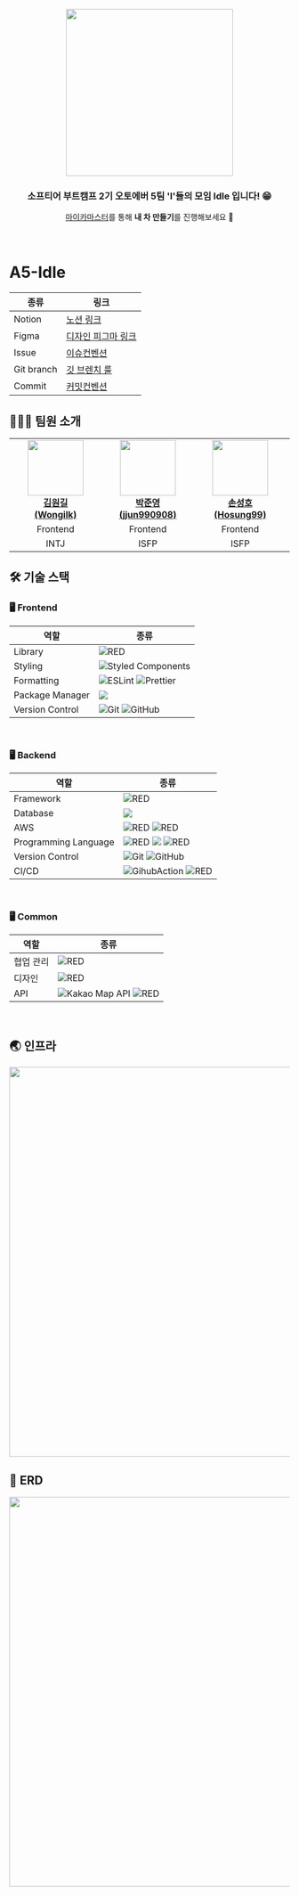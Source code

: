 
<p align="center">
      <a href="https://i-want-to-go-autoever.shop/" target="_blank">    
            <img src ="https://github.com/softeerbootcamp-2nd/A5-Idle/assets/97280492/9c1c72c5-3178-42d4-9ce1-c99cb58c062c" href="https://i-want-to-go-autoever.shop/" width=300px>
      </a>
</p>

<div align = "center">

<h3>소프티어 부트캠프 2기 오토에버 5팀 'I'들의 모임 Idle 입니다! 😁</h3>


[마이카마스터](https://i-want-to-go-autoever.shop/)를 통해 **내 차 만들기**를 진행해보세요 🚙 <br> <br> <br>

</div>


# A5-Idle

| 종류 | 링크 |
| --- | --- |
| Notion | [노션 링크](https://daffodil-moose-d1e.notion.site/A5-Idle-7c29e9aa89464b6d8bddebc1f3a1322f?pvs=4) |
| Figma | [디자인 피그마 링크](https://www.figma.com/file/CTbEDEVSKBzJzogV8OoW4d/Handoff_guidelines-(%EB%A7%88%EC%9D%B4%EC%B9%B4%EB%A7%88%EC%8A%A4%ED%84%B0)?type=design&node-id=1:6&mode=design&t=VZ05WB7OM2D3WIWI-1)|
| Issue |[이슈컨벤션](https://github.com/softeerbootcamp-2nd/A5-Idle/wiki/A5%E2%80%90Idle-%EA%B7%B8%EB%9D%BC%EC%9A%B4%EB%93%9C-%EB%A3%B0#%EC%9D%B4%EC%8A%88-%EC%BB%A8%EB%B2%A4%EC%85%98)|
| Git branch | [깃 브렌치 룰](https://github.com/softeerbootcamp-2nd/A5-Idle/wiki/A5%E2%80%90Idle-%EA%B7%B8%EB%9D%BC%EC%9A%B4%EB%93%9C-%EB%A3%B0#%EA%B9%83-%EB%B8%8C%EB%A0%8C%EC%B9%98-%EB%A3%B0)|
| Commit | [커밋컨벤션](https://github.com/softeerbootcamp-2nd/A5-Idle/wiki/A5%E2%80%90Idle-%EA%B7%B8%EB%9D%BC%EC%9A%B4%EB%93%9C-%EB%A3%B0#%EC%BB%A4%EB%B0%8B-%EC%BB%A8%EB%B2%A4%EC%85%98)|

## 👩🏻‍💻 팀원 소개

<table>
    <tr align="center">
        <td style="min-width: 150px;">
            <a href="https://github.com/Wongilk">
              <img src="https://github.com/Wongilk.png" width="100">
              <br />
              <b>김원길 </br>(Wongilk)</b>
            </a> 
        </td>
        <td style="min-width: 150px;">
            <a href="https://github.com/jjun990908">
              <img src="https://github.com/jjun990908.png" width="100">
              <br />
              <b>박준영</br> (jjun990908)</b>
            </a>
        </td>
        <td style="min-width: 150px;">
            <a href="https://github.com/Hosung99">
              <img src="https://github.com/Hosung99.png" width="100">
              <br />
              <b>손성호 </br>(Hosung99)</b>
            </a>
        </td>
        <td style="min-width: 150px;">
            <a href="https://github.com/sue06004">
              <img src="https://github.com/sue06004.png" width="100">
              <br />
              <b>김우혁 </br>(sue06004)</b>
            </a> 
        </td>
        <td style="min-width: 150px;">
            <a href="https://github.com/jeongyeonKimm">
              <img src="https://github.com/jeongyeonKimm.png" width="100">
              <br />
              <b>김정연 </br>(jeongyeonKimm)</b>
            </a> 
        </td>
        <td style="min-width: 150px;">
            <a href="https://github.com/Hypersand">
              <img src="https://github.com/Hypersand.png" width="100">
              <br />
              <b>손승완 </br>(Hypersand)</b>
            </a> 
        </td>
    </tr>
    <tr align="center">
        <td>
            Frontend
        </td>
        <td>
            Frontend
        </td>
        <td>
            Frontend
        </td>
                <td>
            Backend
        </td>
                <td>
            Backend
        </td>   <td>
            Backend
        </td>
    </tr>
      <tr align="center">
        <td>
            INTJ
        </td>
        <td>
            ISFP
        </td>
        <td>
            ISFP
        </td>
                <td>
            ISTJ
        </td>
                <td>
            ISFJ
        </td>   <td>
            INFP
        </td>
    </tr>
</table>



## 🛠 기술 스택

### 🖥 Frontend
|역할|종류|
|-|-|
|Library|<img alt="RED" src ="https://img.shields.io/badge/REACT-61DAFB.svg?&style=for-the-badge&logo=React&logoColor=white"/> 
|Styling|![Styled Components](https://img.shields.io/badge/styled--components-DB7093?style=for-the-badge&logo=styled-components&logoColor=white)|
|Formatting|![ESLint](https://img.shields.io/badge/ESLint-4B3263?style=for-the-badge&logo=eslint&logoColor=white) ![Prettier](https://img.shields.io/badge/Prettier-F7B93E?style=for-the-badge&logo=prettier&logoColor=white)|
|Package Manager|![](https://img.shields.io/badge/npm-CB3837.svg?style=for-the-badge&logo=npm&logoColor=white)|                                         
|Version Control|![Git](https://img.shields.io/badge/git-%23F05033.svg?style=for-the-badge&logo=git&logoColor=white) ![GitHub](https://img.shields.io/badge/github-%23121011.svg?style=for-the-badge&logo=github&logoColor=white) |
<br />

### 🖥 Backend



|역할|종류|
|-|-|
|Framework|<img alt="RED" src ="https://img.shields.io/badge/SPRING Boot-6DB33F.svg?&style=for-the-badge&logo=SpringBoot&logoColor=white"/> |
|Database|<img src="https://img.shields.io/badge/mysql-4479A1?style=for-the-badge&logo=mysql&logoColor=white">|
|AWS|<img alt="RED" src ="https://img.shields.io/badge/amazonec2-FF9900.svg?&style=for-the-badge&logo=AmazonRds&logoColor=white"/> <img alt="RED" src ="https://img.shields.io/badge/Amazon S3-569A31.svg?&style=for-the-badge&logo=AmazonS3&logoColor=white"/>|
|Programming Language|<img alt="RED" src ="https://img.shields.io/badge/JAVA-004027.svg?&style=for-the-badge&logo=Jameson&logoColor=white"/> <img src="https://img.shields.io/badge/SQL-4479A1?style=for-the-badge&logo=mysql&logoColor=white"> <img alt="RED" src ="https://img.shields.io/badge/Jdbc Tempate-6DB33F.svg?&style=for-the-badge&logo=Jdbc Tempate&logoColor=white"/>|                            
|Version Control|![Git](https://img.shields.io/badge/git-%23F05033.svg?style=for-the-badge&logo=git&logoColor=white) ![GitHub](https://img.shields.io/badge/github-%23121011.svg?style=for-the-badge&logo=github&logoColor=white) |
|CI/CD|![GihubAction](https://img.shields.io/badge/githubactions-2088FF?style=for-the-badge&logo={githubactions}&logoColor={white}) <img alt="RED" src ="https://img.shields.io/badge/Amazon S3-569A31.svg?&style=for-the-badge&logo=AmazonS3&logoColor=white"/> |
<br />

### 🖥 Common
|역할|종류|
|-|-|
|협업 관리|<img alt="RED" src ="https://img.shields.io/badge/Notion-000000.svg?&style=for-the-badge&logo=Notion&logoColor=white"/> |
|디자인|<img alt="RED" src ="https://img.shields.io/badge/Figma-F24E1E.svg?&style=for-the-badge&logo=Figma&logoColor=white"/>|
|API|![Kakao Map API](https://img.shields.io/badge/Rest-4B3263?style=for-the-badge&logo=rest&logoColor=white) <img alt="RED" src ="https://img.shields.io/badge/Kakao Map API-FFCD00.svg?&style=for-the-badge&logo=Kakao&logoColor=white"/>         

<br />

## 🌏 인프라

<p align="center">
      <a>
            <img src ="https://github.com/softeerbootcamp-2nd/A5-Idle/assets/97280492/421b08fa-6ada-48c6-b7e0-006041a81e0f" href="https://i-want-to-go-autoever.shop/" width=700px>
      </a>
</p>


## 🌈 ERD

<p align="center">
      <a>    
            <img src ="https://github.com/softeerbootcamp-2nd/A5-Idle/assets/64758888/12b3c2ad-7a03-4c74-b946-fbc39ff8bd16" href="https://i-want-to-go-autoever.shop/" width=1100px height=700px>
      </a>
</p>

